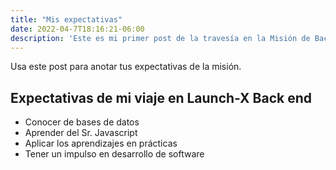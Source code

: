 ```yaml
---
title: "Mis expectativas"
date: 2022-04-7T18:16:21-06:00
description: 'Este es mi primer post de la travesía en la Misión de Backend con Node JS de Launch X.'
---
```


Usa este post para anotar tus expectativas de la misión.

## Expectativas de mi viaje en Launch-X Back end

- Conocer de bases de datos
- Aprender del Sr. Javascript
- Aplicar los aprendizajes en prácticas
- Tener un impulso en desarrollo de software

